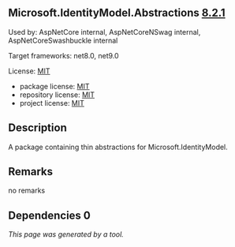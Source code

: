Microsoft.IdentityModel.Abstractions [8.2.1](https://www.nuget.org/packages/Microsoft.IdentityModel.Abstractions/8.2.1)
--------------------

Used by: AspNetCore internal, AspNetCoreNSwag internal, AspNetCoreSwashbuckle internal

Target frameworks: net8.0, net9.0

License: [MIT](../../../../licenses/mit) 

- package license: [MIT](https://licenses.nuget.org/MIT) 
- repository license: [MIT](https://github.com/AzureAD/azure-activedirectory-identitymodel-extensions-for-dotnet) 
- project license: [MIT](https://github.com/AzureAD/azure-activedirectory-identitymodel-extensions-for-dotnet) 

Description
-----------
A package containing thin abstractions for Microsoft.IdentityModel.

Remarks
-----------
no remarks


Dependencies 0
-----------


*This page was generated by a tool.*